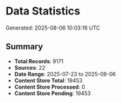 # Data Statistics

Generated: 2025-08-06 10:03:16 UTC

## Summary

- **Total Records**: 9171
- **Sources**: 22
- **Date Range**: 2025-07-23 to 2025-08-06
- **Content Store Total**: 19453
- **Content Store Processed**: 0
- **Content Store Pending**: 19453

